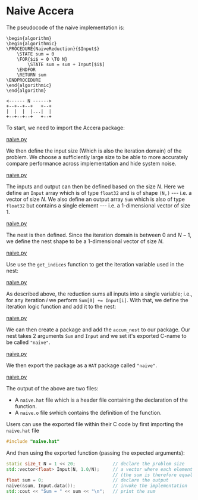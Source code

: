 # Naive Accera

The pseudocode of the naive implementation is:

```algorithm
\begin{algorithm} 
\begin{algorithmic} 
\PROCEDURE{NaiveReduction}{$Input$}
    \STATE sum = 0 
    \FOR{$i$ = 0 \TO N} 
        \STATE sum = sum + Input[$i$]
    \ENDFOR
    \RETURN sum
\ENDPROCEDURE
\end{algorithmic}
\end{algorithm}
```


<!-- [naive.drawio](naive.drawio ':include :type=code drawio') -->


```ditaa
<------ N ------>
+--+--+--+   +--+
|  |  |  |...|  |
+--+--+--+   +--+
``` 

To start, we need to import the Accera package:

[naive.py](naive.py ':include :type=code python :fragment=import-package')

We then define the input size (Which is also the iteration domain) of the problem.
We choose a sufficiently large size to be able to more accurately compare performance across implementation and hide system noise.

[naive.py](naive.py ':include :type=code python :fragment=declare-input-length')

The inputs and output can then be defined based on the size $N$. 
Here we define an `Input` array which is of type `float32` and is of shape `(N,)` --- i.e. a vector of size $N$.
We also define an output array `Sum` which is also of type `float32` but contains a single element --- i.e. a 1-dimensional vector of size 1.

[naive.py](naive.py ':include :type=code python :fragment=declare-inputs')

The nest is then defined. 
Since the iteration domain is between $0$ and $N-1$, we define the nest shape to be a 1-dimensional vector of size $N$.

[naive.py](naive.py ':include :type=code python :fragment=declare-nest')

Use use the `get_indices` function to get the iteration variable used in the nest:

[naive.py](naive.py ':include :type=code python :fragment=get-nest-indices')

As described above, the reduction sums all inputs into a single variable; i.e., for any iteration $i$ we perform `Sum[0] += Input[i]`.
With that, we define the iteration logic function and add it to the nest: 

[naive.py](naive.py ':include :type=code python :fragment=declare-iteration-logic')

We can then create a package and add the `accum_nest` to our package.
Our nest takes $2$ arguments `Sum` and `Input` and we set it's exported C-name to be called `"naive"`.

[naive.py](naive.py ':include :type=code python :fragment=create-package')

We then export the package as a `HAT` package called `"naive"`. 

[naive.py](naive.py ':include :type=code python :fragment=build-package')

The output of the above are two files:
    
- A `naive.hat` file which is a header file containing the declaration of the function.
- A `naive.o` file swhich contains the definition of the function.

Users can use the exported file within their C code by first importing the `naive.hat` file

```cpp
#include "naive.hat"
```

And then using the exported function (passing the expected arguments):

```cpp
static size_t N = 1 << 20;              // declare the problem size
std::vector<float> Input(N, 1.0/N);     // a vector where each element is 1/N
                                        // (the sum is therefore equal to N)
float sum = 0;                          // declare the output
naive(&sum, Input.data());              // invoke the implementation
std::cout << "Sum = " << sum << "\n";   // print the sum
```

